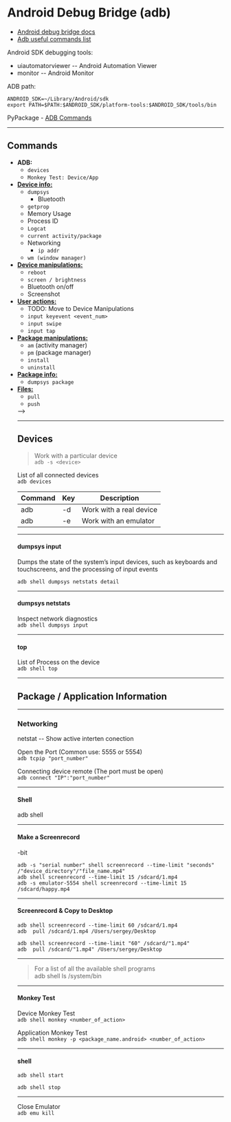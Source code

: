 # Android Debug Bridge (adb)

- [Android debug bridge docs](https://developer.android.com/studio/command-line/adb)
- [Adb useful commands list](https://gist.github.com/Pulimet/5013acf2cd5b28e55036c82c91bd56d8) 


Android SDK debugging tools:
- uiautomatorviewer -- Android Automation Viewer
- monitor -- Android Monitor

ADB path:
```shell
ANDROID_SDK=~/Library/Android/sdk
export PATH=$PATH:$ANDROID_SDK/platform-tools:$ANDROID_SDK/tools/bin
```

PyPackage - [ADB Commands](https://github.com/sergius-la/adb)

***

## Commands

- __ADB:__
  - `devices`
  - `Monkey Test: Device/App`
- __[Device info:](/adb/device_info.md)__
  - `dumpsys`
    - Bluetooth
  - `getprop`
  - Memory Usage
  - Process ID
  - `Logcat`
  - `current activity/package`
  - Networking
    - `ip addr`
  - `wm (window manager)`
- __[Device manipulations:](/adb/device_manipulations.md)__
  - `reboot`
  - `screen / brightness`
  - Bluetooth on/off
  - Screenshot
- __[User actions:](/adb/user_actions.md)__
  - TODO: Move to Device Manipulations
  - `input keyevent <event_num>`
  - `input swipe`
  - `input tap`
- __[Package manipulations:](adb/package_manipulations.md)__
  - `am` (activity manager)
  - `pm` (package manager)
  - `install`
  - `uninstall`
- __[Package info:](/adb/package_info.md)__
  - `dumpsys package`
- __[Files:]()__
  - `pull`
  - `push`
  <!-- - get_list_packages() -->
  <!-- - TODO: Push File
<!-- - __Layout:__
  - dump_layout()
  - TODO: Save layout
  - TODO: Search Element --> -->

***

## Devices

> Work with a particular device <br>
`adb -s <device>`

List of all connected devices <br>
`adb devices`

| Command | Key | Description |
| --- |  --- | --- |
| adb | -d | Work with a real device |
| adb | -e | Work with an emulator |


***

#### dumpsys input
Dumps the state of the system’s input devices, such as keyboards and touchscreens, and the processing of input events<br>

`adb shell dumpsys netstats detail`

***

#### dumpsys netstats

Inspect network diagnostics<br>
`adb shell dumpsys input`

***

#### top
List of Process on the device <br> 
`adb shell top`

***

<!-- Application manipulation -->

## Package / Application Information

***

<!-- Package / Application Information -->

### Networking

netstat -- Show active interten conection

Open the Port (Common use: 5555 or 5554) <br>
``` adb tcpip "port_number" ```

Connecting device remote (The port must be open) <br> 
``` adb connect "IP":"port_number" ```

***

#### Shell

adb shell

***

#### Make a Screenrecord
-bit

`adb -s "serial number" shell screenrecord --time-limit "seconds" /"device_directory"/"file_name.mp4"` <br>
`adb shell screenrecord --time-limit 15 /sdcard/1.mp4` <br>
`adb -s emulator-5554 shell screenrecord --time-limit 15 /sdcard/happy.mp4`

***

#### Screenrecord & Copy to Desktop
`adb shell screenrecord --time-limit 60 /sdcard/1.mp4` <br>
`adb  pull /sdcard/1.mp4 /Users/sergey/Desktop`

`adb shell screenrecord --time-limit "60" /sdcard/"1.mp4"` <br>
`adb  pull /sdcard/"1.mp4" /Users/sergey/Desktop`

***

> For a list of all the available shell programs <br> 
adb shell ls /system/bin

***

#### Monkey Test

Device Monkey Test <br>
`adb shell monkey <number_of_action>`

Application Monkey Test <br>
`adb shell monkey -p <package_name.android> <number_of_action>`

***

#### shell

`adb shell start`

`adb shell stop`

***

Close Emulator <br>
``` adb emu kill  ```
